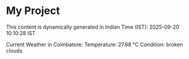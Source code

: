 # My Project

This content is dynamically generated in Indian Time (IST): 2025-09-20 10:10:28 IST


Current Weather in Coimbatore:
Temperature: 27.88 °C
Condition: broken clouds
